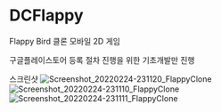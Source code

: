 # DCFlappy
Flappy Bird 클론 모바일 2D 게임

구글플레이스토어 등록 절차 진행을 위한 기초개발만 진행

스크린샷
![Screenshot_20220224-231120_FlappyClone](https://user-images.githubusercontent.com/40057254/172156497-800ecfa5-80cc-43f1-8298-240d40cd6301.jpg)
![Screenshot_20220224-231110_FlappyClone](https://user-images.githubusercontent.com/40057254/172156503-34ca5e69-eeee-49ff-9a83-66c9fa604c8f.jpg)
![Screenshot_20220224-231111_FlappyClone](https://user-images.githubusercontent.com/40057254/172156507-6fe928ac-b3d6-48cf-8f12-9a7d557b48ff.jpg)

